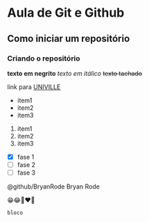 # Aula de Git e Github
## Como iniciar um repositório
### Criando o repositório
**texto em negrito**
*texto em itálico*
~~texto tachado~~

link para [UNIVILLE](https://www.univille.br)

- item1
- item2
- item3

1. item1
2. item2
3. item3

- [x] fase 1
- [ ] fase 2
- [ ] fase 3

@github/BryanRode Bryan Rode

<!-- para emojis usa windows + "." -->
😁😂🤣❤🤦 

```
bloco
```